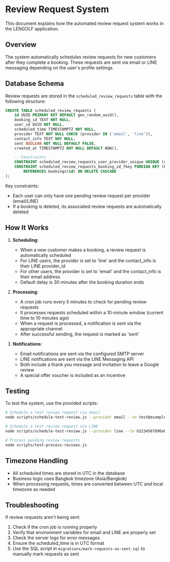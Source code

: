 # Review Request System

This document explains how the automated review request system works in the LENGOLF application.

## Overview

The system automatically schedules review requests for new customers after they complete a booking. These requests are sent via email or LINE messaging depending on the user's profile settings.

## Database Schema

Review requests are stored in the `scheduled_review_requests` table with the following structure:

```sql
CREATE TABLE scheduled_review_requests (
    id UUID PRIMARY KEY DEFAULT gen_random_uuid(),
    booking_id TEXT NOT NULL,
    user_id UUID NOT NULL,
    scheduled_time TIMESTAMPTZ NOT NULL,
    provider TEXT NOT NULL CHECK (provider IN ('email', 'line')),
    contact_info TEXT NOT NULL,
    sent BOOLEAN NOT NULL DEFAULT FALSE,
    created_at TIMESTAMPTZ NOT NULL DEFAULT NOW(),

    -- Constraints
    CONSTRAINT scheduled_review_requests_user_provider_unique UNIQUE (user_id, provider),
    CONSTRAINT scheduled_review_requests_booking_id_fkey FOREIGN KEY (booking_id) 
        REFERENCES bookings(id) ON DELETE CASCADE
);
```

Key constraints:
- Each user can only have one pending review request per provider (email/LINE)
- If a booking is deleted, its associated review requests are automatically deleted

## How It Works

1. **Scheduling**:
   - When a new customer makes a booking, a review request is automatically scheduled
   - For LINE users, the provider is set to 'line' and the contact_info is their LINE provider_id 
   - For other users, the provider is set to 'email' and the contact_info is their email address
   - Default delay is 30 minutes after the booking duration ends

2. **Processing**:
   - A cron job runs every 5 minutes to check for pending review requests
   - It processes requests scheduled within a 10-minute window (current time to 10 minutes ago)
   - When a request is processed, a notification is sent via the appropriate channel
   - After successful sending, the request is marked as 'sent'

3. **Notifications**:
   - Email notifications are sent via the configured SMTP server
   - LINE notifications are sent via the LINE Messaging API
   - Both include a thank you message and invitation to leave a Google review
   - A special offer voucher is included as an incentive

## Testing

To test the system, use the provided scripts:

```bash
# Schedule a test review request via email
node scripts/schedule-test-review.js --provider email --to test@example.com --name "Test User"

# Schedule a test review request via LINE 
node scripts/schedule-test-review.js --provider line --to U1234567890abcdef --name "Test User"

# Process pending review requests
node scripts/test-process-reviews.js
```

## Timezone Handling

- All scheduled times are stored in UTC in the database
- Business logic uses Bangkok timezone (Asia/Bangkok)
- When processing requests, times are converted between UTC and local timezone as needed

## Troubleshooting

If review requests aren't being sent:

1. Check if the cron job is running properly
2. Verify that environment variables for email and LINE are properly set
3. Check the server logs for error messages
4. Ensure the scheduled_time is in UTC format
5. Use the SQL script in `migrations/mark-requests-as-sent.sql` to manually mark requests as sent 